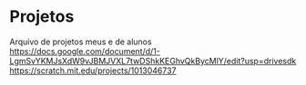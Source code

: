 # Projetos
Arquivo de projetos meus e de alunos
https://docs.google.com/document/d/1-LgmSvYKMJsXdW9vJBMJVXL7twDShkKEGhvQkBycMlY/edit?usp=drivesdk
https://scratch.mit.edu/projects/1013046737
